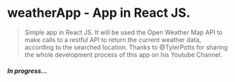 # weatherApp - App in React JS.

> Simple app in React JS. It will be used the Open Weather Map API  to make calls to a restful API to return the current weather data, according to the searched location. Thanks to @TylerPotts for sharing the whole development process of this app on his Youtube Channel.

##### In progress...
